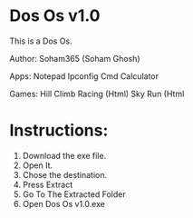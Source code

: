 # Dos Os v1.0
This is a Dos Os.

Author:
Soham365 (Soham Ghosh)

Apps:
Notepad
Ipconfig
Cmd
Calculator

Games:
Hill Climb Racing (Html)
Sky Run (Html

# Instructions:
1. Download the exe file.
2. Open It.
3. Chose the destination.
4. Press Extract
5. Go To The Extracted Folder
6. Open Dos Os v1.0.exe
